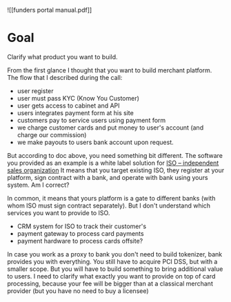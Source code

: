 ![[funders portal manual.pdf]]


# Goal
Clarify what product you want to build.

From the first glance I thought that you want to build merchant platform. The flow that I described during the call:
- user register
- user must pass KYC (Know You Customer)
- user gets access to cabinet and API
- users integrates payment form at his site
- customers pay to service users using payment form
- we charge customer cards and put money to user's account (and charge our commission)
- we make payouts to users bank account upon request.

But according to doc above, you need something bit different. 
The software you provided as an example is a white label solution for [ISO – independent sales organization](https://stripe.com/it/resources/more/independent-sales-organizations)
It means that you target existing ISO, they register at your platform, sign contract with a bank, and operate with bank using yours system. Am I correct?

In common, it means that yours platform is a gate to different banks (with whom ISO must sign contract separately).
But I don't understand which services you want to provide to ISO.
- CRM system for ISO to track their customer's
- payment gateway to process card payments
- payment hardware to process cards offsite?


In case you work as a proxy to bank you don't need to build tokenizer, bank provides you with everything. You still have to acquire PCI DSS, but with a smaller scope.
But you will have to build something to bring additional value to users. I need to clarify what exactly you want to provide on top of card processing, because your fee will be bigger than at a classical merchant provider (but you have no need to buy a licensee)